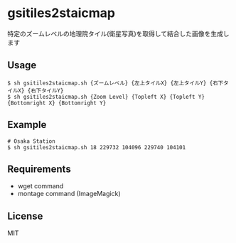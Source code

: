 gsitiles2staicmap
=================

特定のズームレベルの地理院タイル(衛星写真)を取得して結合した画像を生成します

Usage
-----

    $ sh gsitiles2staicmap.sh {ズームレベル} {左上タイルX} {左上タイルY} {右下タイルX} {右下タイルY}
    $ sh gsitiles2staicmap.sh {Zoom Level} {Topleft X} {Topleft Y} {Bottomright X} {Bottomright Y}

Example
-------

    # Osaka Station
    $ sh gsitiles2staicmap.sh 18 229732 104096 229740 104101

Requirements
------------

- wget command
- montage command (ImageMagick)

License
-------

MIT

